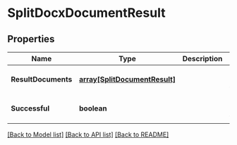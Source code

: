 # SplitDocxDocumentResult

## Properties
Name | Type | Description | Notes
------------ | ------------- | ------------- | -------------
**ResultDocuments** | [**array[SplitDocumentResult]**](SplitDocumentResult.md) |  | [optional] [default to null]
**Successful** | **boolean** |  | [optional] [default to null]

[[Back to Model list]](../README.md#documentation-for-models) [[Back to API list]](../README.md#documentation-for-api-endpoints) [[Back to README]](../README.md)


